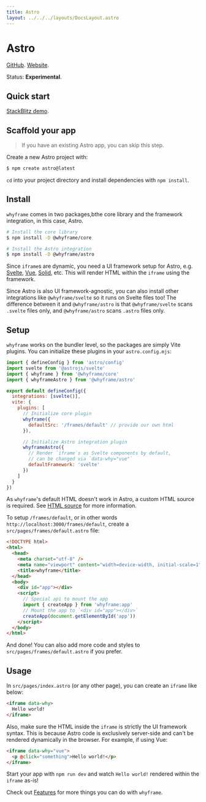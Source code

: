 ```yaml
---
title: Astro
layout: ../../../layouts/DocsLayout.astro
---
```


# Astro

[GitHub](https://github.com/withastro/astro). [Website](https://astro.build).

Status: **Experimental**.

## Quick start

[StackBlitz demo](/new/astro).

## Scaffold your app

> If you have an existing Astro app, you can skip this step.

Create a new Astro project with:

```bash
$ npm create astro@latest
```

`cd` into your project directory and install dependencies with `npm install`.

## Install

`whyframe` comes in two packages,bthe core library and the framework integration, in this case, Astro.

```bash
# Install the core library
$ npm install -D @whyframe/core

# Install the Astro integration
$ npm install -D @whyframe/astro
```

Since `iframe`s are dynamic, you need a UI framework setup for Astro, e.g. [Svelte](https://docs.astro.build/en/guides/integrations-guide/svelte/), [Vue](https://docs.astro.build/en/guides/integrations-guide/vue/), [Solid](https://docs.astro.build/en/guides/integrations-guide/solid-js/), etc. This will render HTML within the `iframe` using the framework.

Since Astro is also UI framework-agnostic, you can also install other integrations like `@whyframe/svelte` so it runs on Svelte files too! The difference between it and `@whyframe/astro` is that `@whyframe/svelte` scans `.svelte` files only, and `@whyframe/astro` scans `.astro` files only.

## Setup

`whyframe` works on the bundler level, so the packages are simply Vite plugins. You can initialize these plugins in your `astro.config.mjs`:

```js
import { defineConfig } from 'astro/config'
import svelte from '@astrojs/svelte'
import { whyframe } from '@whyframe/core'
import { whyframeAstro } from '@whyframe/astro'

export default defineConfig({
  integrations: [svelte()],
  vite: {
    plugins: [
      // Initialize core plugin
      whyframe({
        defaultSrc: '/frames/default' // provide our own html
      }),

      // Initialize Astro integration plugin
      whyframeAstro({
        // Render `iframe`s as Svelte components by default,
        // can be changed via `data-why="vue"`
        defaultFramework: 'svelte'
      })
    ]
  }
})
```

As `whyframe`'s default HTML doesn't work in Astro, a custom HTML source is required. See [HTML source](/docs/features#html-source) for more information.

To setup `/frames/default`, or in other words `http://localhost:3000/frames/default`, create a `src/pages/frames/default.astro` file:

```html
<!DOCTYPE html>
<html>
  <head>
    <meta charset="utf-8" />
    <meta name="viewport" content="width=device-width, initial-scale=1" />
    <title>whyframe</title>
  </head>
  <body>
    <div id="app"></div>
    <script>
      // Special api to mount the app
      import { createApp } from 'whyframe:app'
      // Mount the app to `<div id="app"></div>`
      createApp(document.getElementById('app'))
    </script>
  </body>
</html>
```

And done! You can also add more code and styles to `src/pages/frames/default.astro` if you prefer.

## Usage

In `src/pages/index.astro` (or any other page), you can create an `iframe` like below:

<!-- prettier-ignore -->
```html
<iframe data-why>
  Hello world!
</iframe>
```

Also, make sure the HTML inside the `iframe` is strictly the UI framework syntax. This is because Astro code is exclusively server-side and can't be rendered dynamically in the browser. For example, if using Vue:

```html
<iframe data-why="vue">
  <p @click="something">Hello world!</p>
</iframe>
```

Start your app with `npm run dev` and watch `Hello world!` rendered within the `iframe` as-is!

Check out [Features](/docs/features) for more things you can do with `whyframe`.
